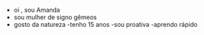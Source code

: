 - oi , sou Amanda 
- sou mulher de signo gêmeos 
- gosto da natureza 
-tenho 15 anos 
-sou proativa
-aprendo rápido

  


<!---
Mandizy/Mandizy is a ✨ special ✨ repository because its `README.md` (this file) appears on your GitHub profile.
You can click the Preview link to take a look at your changes.
--->
